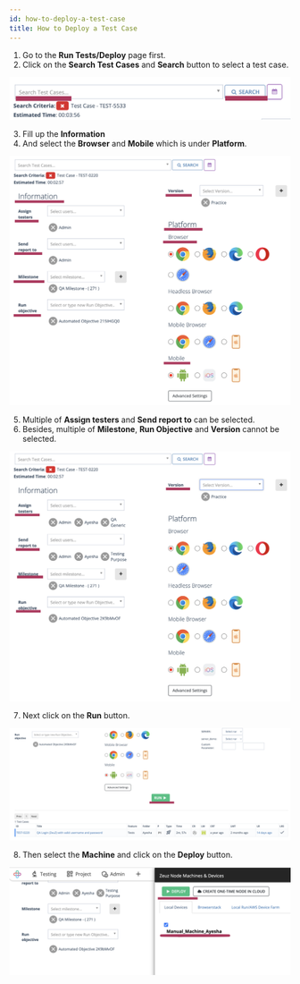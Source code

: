 ```yaml
---
id: how-to-deploy-a-test-case
title: How to Deploy a Test Case
---
```


1. Go to the **Run Tests/Deploy** page first.  
2. Click on the **Search Test Cases** and **Search** button to select a test case.  

![](/img/how-tos/how-to-deploy-a-test-case/search-button.png)


3. Fill up the **Information**  
4. And select the **Browser** and **Mobile** which is under **Platform**.


![](/img/how-tos/how-to-deploy-a-test-case/information-platform.png)

5. Multiple of **Assign testers** and **Send report to** can be selected.  
6. Besides, multiple of **Milestone**, **Run Objective** and **Version** cannot be selected.  


![](/img/how-tos/how-to-deploy-a-test-case/multiple-information.png)

7. Next click on the **Run** button.


![](/img/how-tos/how-to-deploy-a-test-case/run-button.png)

8. Then select the **Machine** and click on the **Deploy** button.  


![](/img/how-tos/how-to-deploy-a-test-case/machine-deploy-button.png)